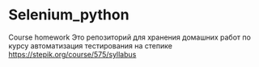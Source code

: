 # Selenium_python
Course homework
Это репозиторий для хранения домашних работ по курсу автоматизация тестирования на степике
https://stepik.org/course/575/syllabus
